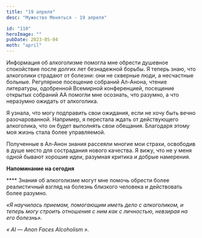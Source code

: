 ```yaml
---
title: "19 апреля"
desc: "Мужество Меняться - 19 апреля"

id: "110"
heroImage: ""
pubDate: 2023-05-04
moth: "april"
---
```


Информация об алкоголизме помогла мне обрести душевное спокойствие после
долгих лет безнадежной борьбы. Я теперь знаю, что алкоголики страдают от
болезни: они не скверные люди, а несчастные больные. Регулярное посещение
собраний Ал-Анона, чтение литературы, одобренной Всемирной конференцией,
посещение открытых собраний АА помогли мне осознать, что разумно, а что
неразумно ожидать от алкоголика.

Я узнала, что могу подправить свои ожидания, если не хочу быть вечно
разочарованной. Например, я перестала ждать от действующего алкоголика, что он
будет выполнять свои обещания. Благодаря этому моя жизнь стала более
управляемой.

Полученные в Ал-Анон знания рассеяли многие мои страхи, освободив в душе место
для сострадания нового качества. Я вижу, что не у меня одной бывают хорошие
идеи, разумная критика и добрые намерения.

**Напоминание на сегодня**

\*\*\*\* Знания об алкоголизме могут мне помочь обрести более реалистичный взгляд
на болезнь близкого человека и действовать более разумно.

_«Я научилась приемам, помогающим иметь дело с алкоголиком, и теперь могу
строить отношения с ним как с личностью, невзирая на его болезнь»._

_«_ _Al_ _—_ _Anon_ _Faces_ _Alcoholism_ _»._
